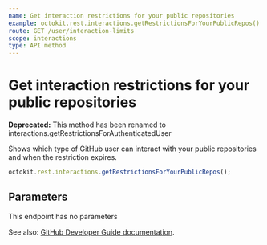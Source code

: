 ```yaml
---
name: Get interaction restrictions for your public repositories
example: octokit.rest.interactions.getRestrictionsForYourPublicRepos()
route: GET /user/interaction-limits
scope: interactions
type: API method
---
```


# Get interaction restrictions for your public repositories

**Deprecated:** This method has been renamed to interactions.getRestrictionsForAuthenticatedUser

Shows which type of GitHub user can interact with your public repositories and when the restriction expires.

```js
octokit.rest.interactions.getRestrictionsForYourPublicRepos();
```

## Parameters

This endpoint has no parameters

See also: [GitHub Developer Guide documentation](https://docs.github.com/rest/interactions/user#get-interaction-restrictions-for-your-public-repositories).

